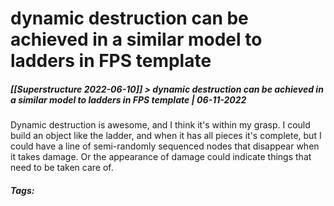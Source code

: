 # dynamic destruction can be achieved in a similar model to ladders in FPS template
##### [[Superstructure 2022-06-10]] > dynamic destruction can be achieved in a similar model to ladders in FPS template | 06-11-2022

Dynamic destruction is awesome, and I think it's within my grasp. I could build an object like the ladder, and when it has all pieces it's complete, but I could have a line of semi-randomly sequenced nodes that disappear when it takes damage. Or the appearance of damage could indicate things that need to be taken care of.

##### Tags: 